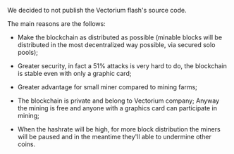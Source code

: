 We decided to not publish the Vectorium flash's source code. 


The main reasons are the follows:


- Make the blockchain as distributed as possible (minable blocks will be distributed in the most decentralized way possible, via secured solo pools);


- Greater security, in fact a 51% attacks is very hard to do, the blockchain is stable even with only a graphic card;


- Greater advantage for small miner compared to mining farms;


- The blockchain is private and belong to Vectorium company; Anyway the mining is free and anyone with a graphics card can participate in mining;


- When the hashrate will be high, for more block distribution the miners will be paused and in the meantime they'll able to undermine other coins.